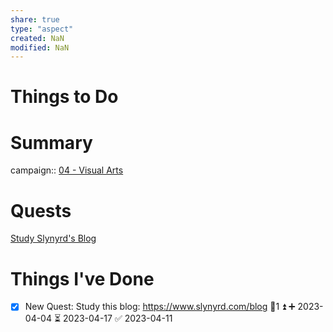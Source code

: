 ```yaml
---
share: true
type: "aspect"
created: NaN 
modified: NaN
---
```


# Things to Do

# Summary
campaign:: [04 - Visual Arts](./04%20-%20Visual%20Arts.md)
# Quests
[Study Slynyrd's Blog](./Study%20Slynyrd's%20Blog.md)


# Things I've Done

- [x] New Quest: Study this blog: https://www.slynyrd.com/blog 🥄1 ⏫ ➕ 2023-04-04 ⏳ 2023-04-17 ✅ 2023-04-11